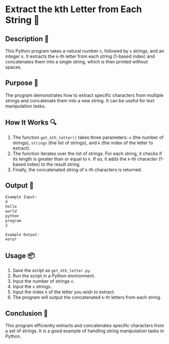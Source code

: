 # Extract the kth Letter from Each String 📝

## Description 📝

This Python program takes a natural number `n`, followed by `n` strings, and an integer `k`. It extracts the `k`-th letter from each string (1-based index) and concatenates them into a single string, which is then printed without spaces.

## Purpose 🎯

The program demonstrates how to extract specific characters from multiple strings and concatenate them into a new string. It can be useful for text manipulation tasks.

## How It Works 🔍

1. The function `get_kth_letter()` takes three parameters: `n` (the number of strings), `strings` (the list of strings), and `k` (the index of the letter to extract).
2. The function iterates over the list of strings. For each string, it checks if its length is greater than or equal to `k`. If so, it adds the `k`-th character (1-based index) to the result string.
3. Finally, the concatenated string of `k`-th characters is returned.

## Output 📜

```bash
Example Input:
4
hello
world
python
program
2

Example Output:
eoryr
```

## Usage 📦

1. Save the script as `get_kth_letter.py`.
2. Run the script in a Python environment.
3. Input the number of strings `n`.
4. Input the `n` strings.
5. Input the index `k` of the letter you wish to extract.
6. The program will output the concatenated `k`-th letters from each string.

## Conclusion 🚀

This program efficiently extracts and concatenates specific characters from a set of strings. It is a good example of handling string manipulation tasks in Python.
